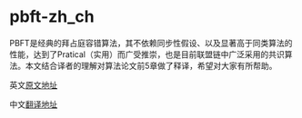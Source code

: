 # pbft-zh_ch
PBFT是经典的拜占庭容错算法，其不依赖同步性假设、以及显著高于同类算法的性能，达到了Pratical（实用）而广受推崇，也是目前联盟链中广泛采用的共识算法。本文结合译者的理解对算法论文前5章做了释译，希望对大家有所帮助。

英文[原文地址](http://www.pmg.lcs.mit.edu/~castro/osdi99.ps.gz)

中文[翻译地址](https://github.com/shawnxiaoxiong/pbft-zh_ch/blob/master/pbft_zh-cn.md)

